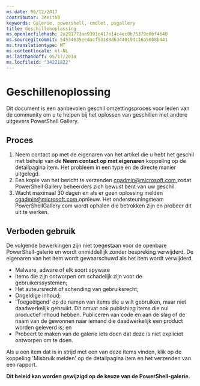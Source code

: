```yaml
---
ms.date: 06/12/2017
contributor: JKeithB
keywords: Galerie, powershell, cmdlet, psgallery
title: Geschillenoplossing
ms.openlocfilehash: 2a291773ae9391e417e14c4ec0b75379e0bf4640
ms.sourcegitcommit: 54534635eedacf531d8d6344019dc16a50b8b441
ms.translationtype: MT
ms.contentlocale: nl-NL
ms.lasthandoff: 05/17/2018
ms.locfileid: "34221822"
---
```

# <a name="dispute-resolution"></a>Geschillenoplossing

Dit document is een aanbevolen geschil omzettingsproces voor leden van de community om u te helpen bij het oplossen van geschillen met andere uitgevers PowerShell Gallery.

## <a name="process"></a>Proces

1. Neem contact op met de eigenaren van het artikel die u hebt het geschil met behulp van de **Neem contact op met eigenaren** koppeling op de detailpagina item.
Het probleem in een type en de directe manier uitgelegd.
2. Een kopie van het bericht te verzenden [ cgadmin@microsoft.com ](mailto:cgadmin@microsoft.com) zodat PowerShell Gallery beheerders zich bewust bent van uw geschil.
3. Wacht maximaal 30 dagen en als er geen oplossing melden [ cgadmin@microsoft.com ](mailto:cgadmin@microsoft.com) opnieuw.
Het ondersteuningsteam PowerShellGallery.com wordt ophalen die betrokken zijn en probeer dit uit te werken.


## <a name="prohibited-use"></a>Verboden gebruik

De volgende bewerkingen zijn niet toegestaan voor de openbare PowerShell-galerie en wordt onmiddellijk zonder bespreking verwijderd.  De eigenaren van het item wordt gewaarschuwd als het item wordt verwijderd.

- Malware, adware of elk soort spyware
- Items die zijn ontworpen om schadelijk zijn voor de gebruikerssystemen;
- Het auteursrecht of schending van gebruiksrecht;
- Ongeldige inhoud;
- 'Toegeëigend' op de namen van items die u wilt gebruiken, maar niet daadwerkelijk gebruikt. Dit omvat ook publishing items die nul productief inhoud hebben.
Publiceren van code en aan de slag of de naam van de gewonnen naar iemand die daadwerkelijk een product worden geleverd is; en
- Probeert te maken van de galerie iets doen dat deze is niet expliciet ontworpen om te doen.


Als u een item dat is in strijd met een van deze items vinden, klik op de koppeling 'Misbruik melden' op de detailpagina item en het verzenden van een rapport.

**Dit beleid kan worden gewijzigd op de keuze van de PowerShell-galerie.**